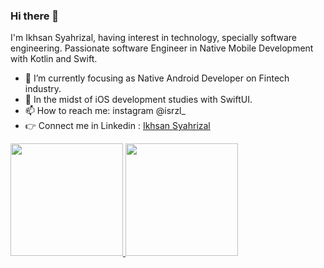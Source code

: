 ### Hi there 👋

I'm Ikhsan Syahrizal, having interest in technology, specially software engineering.
Passionate software Engineer in Native Mobile Development with Kotlin and Swift.

- 🌱 I’m currently focusing as Native Android Developer on Fintech industry.
- 📖  In the midst of iOS development studies with SwiftUI.
- 📫 How to reach me: instagram @isrzl_
- 👉 Connect me in Linkedin : [Ikhsan Syahrizal](https://www.linkedin.com/in/ikhsan-syahrizal-33734a20b/)


<p align="left">
<a href="https://github.com/ikhsansyahrizal">
  <img height="180em" src="https://github-readme-stats-eight-theta.vercel.app/api?username=ikhsansyahrizal&show_icons=true&theme=algolia&include_all_commits=true&count_private=true"/>
  <img height="180em" src="https://github-readme-stats-eight-theta.vercel.app/api/top-langs/?username=ikhsansyahrizal&layout=compact&langs_count=8&theme=algolia"/>
</a>
</p>
